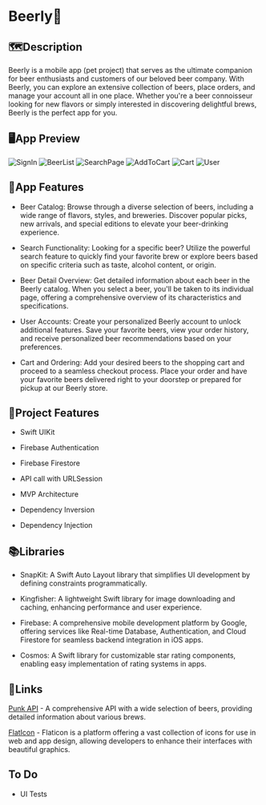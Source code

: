 # Beerly🍻

## 🗺️Description

Beerly is a mobile app (pet project) that serves as the ultimate companion for beer enthusiasts and customers of our beloved beer company. With Beerly, you can explore an extensive collection of beers, place orders, and manage your account all in one place. Whether you're a beer connoisseur looking for new flavors or simply interested in discovering delightful brews, Beerly is the perfect app for you.

## 🖥️App Preview

![SignIn](https://media.giphy.com/media/v1.Y2lkPTc5MGI3NjExYTQ2MmtvOTA4NzU5a3hsaWhjMzlpdXN2bXBpZTljdW55N3cxN3h6aiZlcD12MV9pbnRlcm5hbF9naWZfYnlfaWQmY3Q9Zw/bkR0EEjbKY8nnWbenA/giphy.gif)
![BeerList](https://media.giphy.com/media/v1.Y2lkPTc5MGI3NjExcDdwNXdhMjZtcHQ0ZHVtZWg3eHBrdHV5dWU0ZDA5Mmc2YzdpOGh5ciZlcD12MV9pbnRlcm5hbF9naWZfYnlfaWQmY3Q9Zw/enWSm21nH04opKkfWw/giphy.gif)
![SearchPage](https://media.giphy.com/media/v1.Y2lkPTc5MGI3NjExenk5NHlxYXc4anA1OHRjMzhjOGlsNHMzd3o4OTI5dHI3ZDJpM3B1dCZlcD12MV9pbnRlcm5hbF9naWZfYnlfaWQmY3Q9Zw/jFzwX0IXHA3NNGDQqg/giphy.gif)
![AddToCart](https://media.giphy.com/media/v1.Y2lkPTc5MGI3NjExMmQ5ZnI4dm1zaXgyYW5rM3F3bmEwN3gzdGNoZ3FzY291bjhha3g3aiZlcD12MV9pbnRlcm5hbF9naWZfYnlfaWQmY3Q9Zw/tKVDW7RwX7PDRCJZNV/giphy.gif)
![Cart](https://media.giphy.com/media/v1.Y2lkPTc5MGI3NjExeGJ1Z2dtYmpmbzR3YzY5ZTB4ZDlodXBwMXY5ZnF0djNnMDd3aXhpdiZlcD12MV9pbnRlcm5hbF9naWZfYnlfaWQmY3Q9Zw/hta06Oput4YYaHVtej/giphy.gif)
![User](https://media.giphy.com/media/v1.Y2lkPTc5MGI3NjExZmlva254cHI5c3N4dzdidmNzYXNxN2UwNTI1OGN1cnlyZG4xYTN0dyZlcD12MV9pbnRlcm5hbF9naWZfYnlfaWQmY3Q9Zw/8HwWMItdvmTwfrbOCP/giphy.gif)

## 🎢App Features

+ Beer Catalog: Browse through a diverse selection of beers, including a wide range of flavors, styles, and breweries. Discover popular picks, new arrivals, and special editions to elevate your beer-drinking experience.

+ Search Functionality: Looking for a specific beer? Utilize the powerful search feature to quickly find your favorite brew or explore beers based on specific criteria such as taste, alcohol content, or origin.

+ Beer Detail Overview: Get detailed information about each beer in the Beerly catalog. When you select a beer, you'll be taken to its individual page, offering a comprehensive overview of its characteristics and specifications. 

+ User Accounts: Create your personalized Beerly account to unlock additional features. Save your favorite beers, view your order history, and receive personalized beer recommendations based on your preferences.

+ Cart and Ordering: Add your desired beers to the shopping cart and proceed to a seamless checkout process. Place your order and have your favorite beers delivered right to your doorstep or prepared for pickup at our Beerly store.

## 📁Project Features

+ Swift UIKit

+ Firebase Authentication

+ Firebase Firestore

+ API call with URLSession

+ MVP Architecture

+ Dependency Inversion

+ Dependency Injection


## 📚Libraries

+ SnapKit: A Swift Auto Layout library that simplifies UI development by defining constraints programmatically.

+ Kingfisher: A lightweight Swift library for image downloading and caching, enhancing performance and user experience.

+ Firebase: A comprehensive mobile development platform by Google, offering services like Real-time Database, Authentication, and Cloud Firestore for seamless backend integration in iOS apps.

+ Cosmos: A Swift library for customizable star rating components, enabling easy implementation of rating systems in apps.


## 🔗Links

[Punk API](https://punkapi.com) - A comprehensive API with a wide selection of beers, providing detailed information about various brews.

[FlatIcon](https://www.flaticon.com/ru/) - Flaticon is a platform offering a vast collection of icons for use in web and app design, allowing developers to enhance their interfaces with beautiful graphics.


## To Do
 
+ UI Tests
